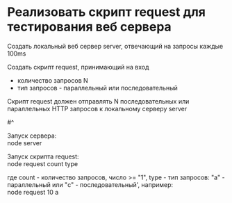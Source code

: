 # Реализовать скрипт request для тестирования веб сервера

Создать локальный веб сервер server, отвечающий на запросы каждые 100ms

Создать скрипт request, принимающий на вход 
- количество запросов N
- тип запросов - параллельный или последовательный

Скрипт request должен отправлять N последовательных или параллельных HTTP запросов к локальному серверу server

#^

Запуск сервера:<br>
node server

Запуск скрипта request:<br>
node request count type

где count - количество запросов, число >= "1",
type - тип запросов: "a" - параллельный или "c" - последовательный',
например:<br>
node request 10 a

